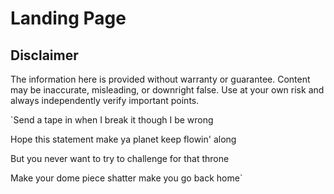 # Landing Page

## Disclaimer
The information here is provided without warranty or guarantee. Content may be inaccurate, misleading, or downright false. Use at your own risk and always independently verify important points.

`Send a tape in when I break it though I be wrong

Hope this statement make ya planet keep flowin' along

But you never want to try to challenge for that throne

Make your dome piece shatter make you go back home`
